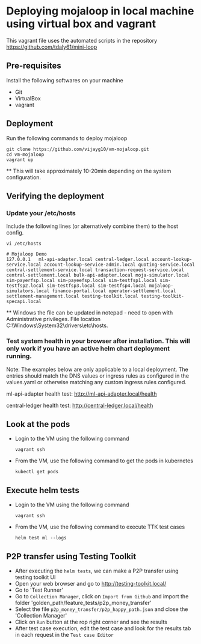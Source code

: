 # Deploying mojaloop in local machine using virtual box and vagrant

This vagrant file uses the automated scripts in the repository https://github.com/tdaly61/mini-loop

## Pre-requisites

Install the following softwares on your machine

- Git
- VirtualBox
- vagrant

## Deployment

Run the following commands to deploy mojaloop

```
git clone https://github.com/vijayg10/vm-mojaloop.git
cd vm-mojaloop
vagrant up
```
** This will take approximately 10-20min depending on the system configuration.

## Verifying the deployment

### Update your /etc/hosts

Include the following lines (or alternatively combine them) to the host config.
```
vi /etc/hosts
```
```
# Mojaloop Demo
127.0.0.1   ml-api-adapter.local central-ledger.local account-lookup-service.local account-lookup-service-admin.local quoting-service.local central-settlement-service.local transaction-request-service.local central-settlement.local bulk-api-adapter.local moja-simulator.local sim-payerfsp.local sim-payeefsp.local sim-testfsp1.local sim-testfsp2.local sim-testfsp3.local sim-testfsp4.local mojaloop-simulators.local finance-portal.local operator-settlement.local settlement-management.local testing-toolkit.local testing-toolkit-specapi.local
```

** Windows the file can be updated in notepad - need to open with Administrative privileges. File location C:\Windows\System32\drivers\etc\hosts.


### Test system health in your browser after installation. This will only work if you have an active helm chart deployment running.

Note: The examples below are only applicable to a local deployment. The entries should match the DNS values or ingress rules as configured in the values.yaml or otherwise matching any custom ingress rules configured.

ml-api-adapter health test: http://ml-api-adapter.local/health

central-ledger health test: http://central-ledger.local/health

## Look at the pods

- Login to the VM using the following command
  ```
  vagrant ssh
  ```

- From the VM, use the following command to get the pods in kubernetes
  ```
  kubectl get pods
  ```

## Execute helm tests

- Login to the VM using the following command
  ```
  vagrant ssh
  ```

- From the VM, use the following command to execute TTK test cases
  ```
  helm test ml --logs
  ```

## P2P transfer using Testing Toolkit

- After executing the `helm tests`, we can make a P2P transfer using testing toolkit UI
- Open your web browser and go to http://testing-toolkit.local/
- Go to 'Test Runner'
- Go to `Collection Manager`, click on `Import from Github` and import the folder 'golden_path/feature_tests/p2p_money_transfer'
- Select the file `p2p_money_transfer/p2p_happy_path.json` and close the 'Collection Manager'
- Click on `Run` button at the rop right corner and see the results
- After test case execution, edit the test case and look for the results tab in each request in the `Test case Editor`